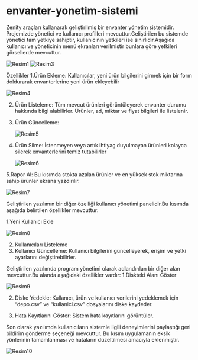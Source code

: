 # envanter-yonetim-sistemi
Zenity araçları kullanarak geliştirilmiş bir envanter yönetim sistemidir.
Projemizde yönetici ve kullanıcı profilleri mevcuttur.Geliştirilen bu sistemde yönetici tam yetkiye sahiptir, kullanıcının yetkileri ise sınırlıdır.Aşağıda kullanıcı ve yöneticinin menü ekranları verilmiştir bunlara göre yetkileri görsellerde mevcuttur.

![Resim1](https://github.com/user-attachments/assets/7878fce0-9eee-40f4-95d3-c83baa266308)
![Resim3](https://github.com/user-attachments/assets/d9aa91a2-28af-460b-a6b1-5d475bb94d3a)

Özellikler
1.Ürün Ekleme: Kullanıcılar, yeni ürün bilgilerini girmek için bir form doldurarak envanterlerine yeni ürün ekleyebilir

![Resim4](https://github.com/user-attachments/assets/9cb33a69-eff2-465f-a329-d5632361e564)

2. Ürün Listeleme: Tüm mevcut ürünleri görüntüleyerek envanter durumu hakkında bilgi alabilirler. Ürünler, ad, miktar ve fiyat bilgileri ile listelenir.

3. Ürün Güncelleme:
   
   ![Resim5](https://github.com/user-attachments/assets/189603a3-25f9-4e3a-a39c-ff72fe9fb8df)

4. Ürün Silme: İstenmeyen veya artık ihtiyaç duyulmayan ürünleri kolayca silerek envanterlerini temiz tutabilirler

   ![Resim6](https://github.com/user-attachments/assets/29f8a3ac-040b-42c6-aaba-5e924a06eb14)

5.Rapor Al: Bu kısımda stokta azalan ürünler ve en yüksek stok miktarına sahip ürünler ekrana yazdırılır.

![Resim7](https://github.com/user-attachments/assets/81ed6fda-1533-44d3-9fd3-ed48c01a3c7b)

Geliştirilen yazılımın bir diğer özelliği kullanıcı yönetimi panelidir.Bu kısımda aşağıda belirtilen özellikler mevcuttur:

1.Yeni Kullanıcı Ekle

![Resim8](https://github.com/user-attachments/assets/a598ac8c-b2e2-48c5-98eb-fead1f5f4108)

2. Kullanıcıları Listeleme
3. Kullanıcı Güncelleme: Kullanıcı bilgilerini güncelleyerek, erişim ve yetki ayarlarını değiştirebilirler. 

Geliştirilen yazılımda program yönetimi olarak adlandırılan bir diğer alan mevcuttur.Bu alanda aşağıdaki özellikler vardır:
1.Diskteki Alanı Göster

![Resim9](https://github.com/user-attachments/assets/d0b57de8-b9a0-4f28-92da-301b63a7e573)

2. Diske Yedekle: Kullanıcı, ürün ve kullanıcı verilerini yedeklemek için “depo.csv” ve “kullanici.csv” dosyalarını diske kaydeder.

3. Hata Kayıtlarını Göster: Sistem hata kayıtlarını görüntüler.

Son olarak yazılımda kullanıcıların sistemle ilgili deneyimlerini paylaştığı geri bildirim gönderme seçeneği mevcuttur. Bu kısım uygulamanın eksik yönlerinin tamamlanması ve hataların düzeltilmesi amacıyla eklenmiştir.

![Resim10](https://github.com/user-attachments/assets/c4499338-b1e5-4568-8341-1a607debba37)






   
